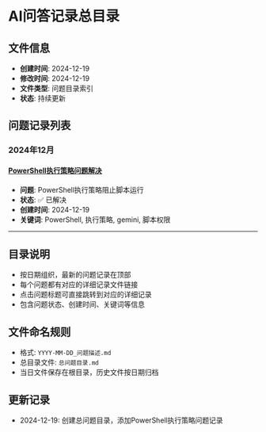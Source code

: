 # AI问答记录总目录

## 文件信息
- **创建时间**: 2024-12-19
- **修改时间**: 2024-12-19
- **文件类型**: 问题目录索引
- **状态**: 持续更新

## 问题记录列表

### 2024年12月

#### [PowerShell执行策略问题解决](./2024-12-19_AI问答记录.md)
- **问题**: PowerShell执行策略阻止脚本运行
- **状态**: ✅ 已解决
- **创建时间**: 2024-12-19
- **关键词**: PowerShell, 执行策略, gemini, 脚本权限

---

## 目录说明
- 按日期组织，最新的问题记录在顶部
- 每个问题都有对应的详细记录文件链接
- 点击问题标题可直接跳转到对应的详细记录
- 包含问题状态、创建时间、关键词等信息

## 文件命名规则
- 格式: `YYYY-MM-DD_问题描述.md`
- 总目录文件: `总问题目录.md`
- 当日文件保存在根目录，历史文件按日期归档

## 更新记录
- 2024-12-19: 创建总问题目录，添加PowerShell执行策略问题记录
